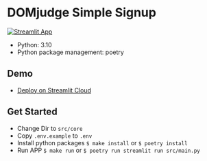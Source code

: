 # DOMjudge Simple Signup

[![Streamlit App](https://static.streamlit.io/badges/streamlit_badge_black_white.svg)](https://domjudge-simple-signup.streamlitapp.com/)

- Python: 3.10
- Python package management: poetry


## Demo

- [Deploy on Streamlit Cloud](https://domjudge-simple-signup.streamlitapp.com)

## Get Started

- Change Dir to `src/core`
- Copy `.env.example` to `.env`
- Install python packages `$ make install` or `$ poetry install`
- Run APP `$ make run` or `$ poetry run streamlit run src/main.py`

